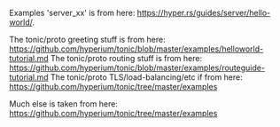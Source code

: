 Examples 'server_xx' is from here: https://hyper.rs/guides/server/hello-world/.

The tonic/proto greeting stuff is from here: https://github.com/hyperium/tonic/blob/master/examples/helloworld-tutorial.md
The tonic/proto routing stuff is from here: https://github.com/hyperium/tonic/blob/master/examples/routeguide-tutorial.md
The tonic/proto TLS/load-balancing/etc if from here: https://github.com/hyperium/tonic/tree/master/examples

Much else is taken from here: https://github.com/hyperium/tonic/tree/master/examples